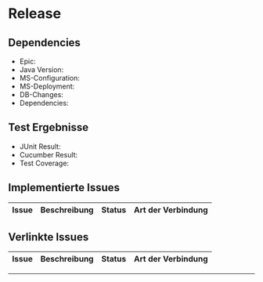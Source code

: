 # Release

## Dependencies

- Epic: <!-- EPIC_PLACEHOLDER -->
- Java Version: <!-- JAVA_VERSION_PLACEHOLDER -->
- MS-Configuration: <!-- MS_CONFIGURATION_PLACEHOLDER -->
- MS-Deployment: <!-- MS_DEPLOYMENT_PLACEHOLDER -->
- DB-Changes: <!-- DB_CHANGES_PLACEHOLDER -->
- Dependencies: <!-- DEPENDENCIES_PLACEHOLDER -->

## Test Ergebnisse

- JUnit Result: <!-- JUNIT_RESULT_PLACEHOLDER -->
- Cucumber Result: <!-- CUCUMBER_RESULT_PLACEHOLDER -->
- Test Coverage: <!-- COVERAGE_PLACEHOLDER -->

## Implementierte Issues

| Issue | Beschreibung | Status | Art der Verbindung |
| ----- | ------------ | ------ | ------------------ |

<!-- IMPLEMENTED_ISSUES_PLACEHOLDER -->

## Verlinkte Issues

| Issue | Beschreibung | Status | Art der Verbindung |
| ----- | ------------ | ------ | ------------------ |

<!-- IMPLEMENTED_LINKED_ISSUES_PLACEHOLDER -->

---
